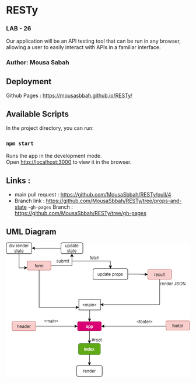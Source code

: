 #  RESTy
### LAB - 26
Our application will be an API testing tool that can be run in any browser, allowing a user to easily interact with APIs in a familiar interface.


### Author: **Mousa Sabah**

## Deployment 

Github Pages : https://mousasbbah.github.io/RESTy/ 

## Available Scripts

In the project directory, you can run:

### `npm start`

Runs the app in the development mode.\
Open [http://localhost:3000](http://localhost:3000) to view it in the browser.

## Links :

- main pull request : https://github.com/MousaSbbah/RESTy/pull/4
- Branch link : https://github.com/MousaSbbah/RESTy/tree/props-and-state
-`gh-pages` Branch : https://github.com/MousaSbbah/RESTy/tree/gh-pages 


## UML Diagram
![uml](/uml.png)
